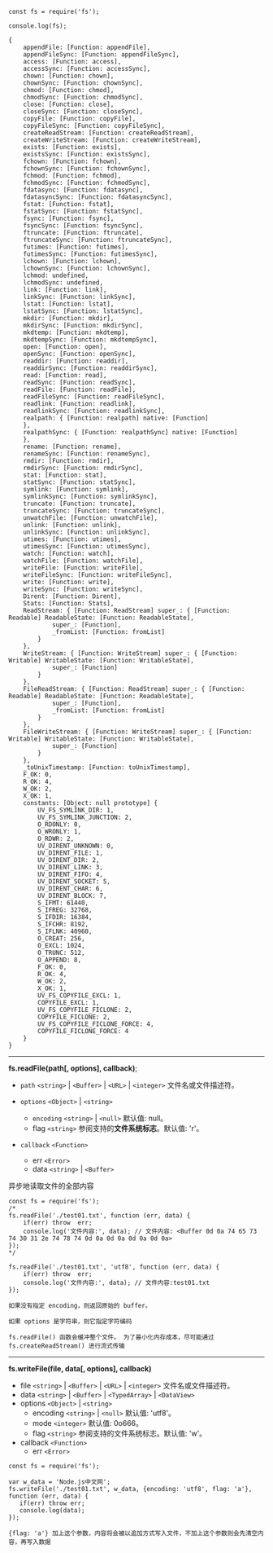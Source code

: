 
```
const fs = require('fs');

console.log(fs);
```


```
{
    appendFile: [Function: appendFile],
    appendFileSync: [Function: appendFileSync],
    access: [Function: access],
    accessSync: [Function: accessSync],
    chown: [Function: chown],
    chownSync: [Function: chownSync],
    chmod: [Function: chmod],
    chmodSync: [Function: chmodSync],
    close: [Function: close],
    closeSync: [Function: closeSync],
    copyFile: [Function: copyFile],
    copyFileSync: [Function: copyFileSync],
    createReadStream: [Function: createReadStream],
    createWriteStream: [Function: createWriteStream],
    exists: [Function: exists],
    existsSync: [Function: existsSync],
    fchown: [Function: fchown],
    fchownSync: [Function: fchownSync],
    fchmod: [Function: fchmod],
    fchmodSync: [Function: fchmodSync],
    fdatasync: [Function: fdatasync],
    fdatasyncSync: [Function: fdatasyncSync],
    fstat: [Function: fstat],
    fstatSync: [Function: fstatSync],
    fsync: [Function: fsync],
    fsyncSync: [Function: fsyncSync],
    ftruncate: [Function: ftruncate],
    ftruncateSync: [Function: ftruncateSync],
    futimes: [Function: futimes],
    futimesSync: [Function: futimesSync],
    lchown: [Function: lchown],
    lchownSync: [Function: lchownSync],
    lchmod: undefined,
    lchmodSync: undefined,
    link: [Function: link],
    linkSync: [Function: linkSync],
    lstat: [Function: lstat],
    lstatSync: [Function: lstatSync],
    mkdir: [Function: mkdir],
    mkdirSync: [Function: mkdirSync],
    mkdtemp: [Function: mkdtemp],
    mkdtempSync: [Function: mkdtempSync],
    open: [Function: open],
    openSync: [Function: openSync],
    readdir: [Function: readdir],
    readdirSync: [Function: readdirSync],
    read: [Function: read],
    readSync: [Function: readSync],
    readFile: [Function: readFile],
    readFileSync: [Function: readFileSync],
    readlink: [Function: readlink],
    readlinkSync: [Function: readlinkSync],
    realpath: { [Function: realpath] native: [Function]
    },
    realpathSync: { [Function: realpathSync] native: [Function]
    },
    rename: [Function: rename],
    renameSync: [Function: renameSync],
    rmdir: [Function: rmdir],
    rmdirSync: [Function: rmdirSync],
    stat: [Function: stat],
    statSync: [Function: statSync],
    symlink: [Function: symlink],
    symlinkSync: [Function: symlinkSync],
    truncate: [Function: truncate],
    truncateSync: [Function: truncateSync],
    unwatchFile: [Function: unwatchFile],
    unlink: [Function: unlink],
    unlinkSync: [Function: unlinkSync],
    utimes: [Function: utimes],
    utimesSync: [Function: utimesSync],
    watch: [Function: watch],
    watchFile: [Function: watchFile],
    writeFile: [Function: writeFile],
    writeFileSync: [Function: writeFileSync],
    write: [Function: write],
    writeSync: [Function: writeSync],
    Dirent: [Function: Dirent],
    Stats: [Function: Stats],
    ReadStream: { [Function: ReadStream] super_: { [Function: Readable] ReadableState: [Function: ReadableState],
            super_: [Function],
            _fromList: [Function: fromList]
        }
    },
    WriteStream: { [Function: WriteStream] super_: { [Function: Writable] WritableState: [Function: WritableState],
            super_: [Function]
        }
    },
    FileReadStream: { [Function: ReadStream] super_: { [Function: Readable] ReadableState: [Function: ReadableState],
            super_: [Function],
            _fromList: [Function: fromList]
        }
    },
    FileWriteStream: { [Function: WriteStream] super_: { [Function: Writable] WritableState: [Function: WritableState],
            super_: [Function]
        }
    },
    _toUnixTimestamp: [Function: toUnixTimestamp],
    F_OK: 0,
    R_OK: 4,
    W_OK: 2,
    X_OK: 1,
    constants: [Object: null prototype] {
        UV_FS_SYMLINK_DIR: 1,
        UV_FS_SYMLINK_JUNCTION: 2,
        O_RDONLY: 0,
        O_WRONLY: 1,
        O_RDWR: 2,
        UV_DIRENT_UNKNOWN: 0,
        UV_DIRENT_FILE: 1,
        UV_DIRENT_DIR: 2,
        UV_DIRENT_LINK: 3,
        UV_DIRENT_FIFO: 4,
        UV_DIRENT_SOCKET: 5,
        UV_DIRENT_CHAR: 6,
        UV_DIRENT_BLOCK: 7,
        S_IFMT: 61440,
        S_IFREG: 32768,
        S_IFDIR: 16384,
        S_IFCHR: 8192,
        S_IFLNK: 40960,
        O_CREAT: 256,
        O_EXCL: 1024,
        O_TRUNC: 512,
        O_APPEND: 8,
        F_OK: 0,
        R_OK: 4,
        W_OK: 2,
        X_OK: 1,
        UV_FS_COPYFILE_EXCL: 1,
        COPYFILE_EXCL: 1,
        UV_FS_COPYFILE_FICLONE: 2,
        COPYFILE_FICLONE: 2,
        UV_FS_COPYFILE_FICLONE_FORCE: 4,
        COPYFILE_FICLONE_FORCE: 4
    }
}
```

---
**fs.readFile(path[, options], callback)**;
- ```path``` ```<string>``` | ```<Buffer>``` | ```<URL>``` | ```<integer>``` 文件名或文件描述符。
- ```options``` ```<Object>``` | ```<string>```
  
  - ```encoding``` ```<string>``` | ```<null>``` 默认值: null。
  - flag ```<string>``` 参阅支持的**文件系统标志**。默认值: 'r'。
- ```callback``` ```<Function>```
  - err ```<Error>```
  - data ```<string>``` | ```<Buffer>```

异步地读取文件的全部内容
```
const fs = require('fs');
/*
fs.readFile('./test01.txt', function (err, data) {
    if(err) throw  err;
    console.log('文件内容:', data); // 文件内容: <Buffer 0d 0a 74 65 73 74 30 31 2e 74 78 74 0d 0a 0d 0a 0d 0a 0d 0a>
});
*/

fs.readFile('./test01.txt', 'utf8', function (err, data) {
    if(err) throw  err;
    console.log('文件内容:', data); // 文件内容:test01.txt
});

如果没有指定 encoding，则返回原始的 buffer。

如果 options 是字符串，则它指定字符编码

fs.readFile() 函数会缓冲整个文件。 为了最小化内存成本，尽可能通过 fs.createReadStream() 进行流式传输
```
---
**fs.writeFile(file, data[, options], callback)**
- file ```<string>``` | ```<Buffer>``` | ```<URL>``` | ```<integer>``` 文件名或文件描述符。
- data ```<string>``` | ```<Buffer>``` | ```<TypedArray>``` | ```<DataView>```
- options ```<Object>``` | ```<string>```
    - encoding ```<string>``` | ```<null>``` 默认值: 'utf8'。
    - mode ```<integer>``` 默认值: 0o666。
    - flag ```<string>``` 参阅支持的文件系统标志。默认值: 'w'。
- callback ```<Function>```
    - err ```<Error>```


```
const fs = require('fs');

var w_data = 'Node.js中文网';
fs.writeFile('./test01.txt', w_data, {encoding: 'utf8', flag: 'a'}, function (err, data) {
   if(err) throw err;
   console.log(data);
});

{flag: 'a'} 加上这个参数，内容将会被以追加方式写入文件，不加上这个参数则会先清空内容，再写入数据
```



```

```






```

```







```

```








```

```








```

```










```

```




